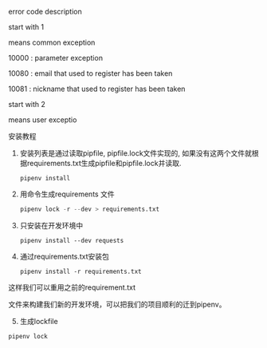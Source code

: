 error code description

start with 1

means common exception

10000 : parameter exception

10080 : email that used to register has been taken

10081 : nickname that used to register has been taken

start with 2

means user exceptio

安装教程

1. 安装列表是通过读取pipfile, pipfile.lock文件实现的,
   如果没有这两个文件就根据requirements.txt生成pipfile和pipfile.lock并读取.

    

   ```
   pipenv install
   ```

   

1. 用命令生成requirements 文件

    ```python
    pipenv lock -r --dev > requirements.txt
    ```

    

1. 只安装在开发环境中

    ```
    pipenv install --dev requests
    ```

    

1. 通过requirements.txt安装包

    ```
    pipenv install -r requirements.txt
    ```

    

 这样我们可以重用之前的requirement.txt

文件来构建我们新的开发环境，可以把我们的项目顺利的迁到pipenv。

5. 生成lockfile

```
pipenv lock
```

